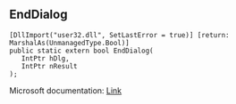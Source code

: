 ## EndDialog

```
[DllImport("user32.dll", SetLastError = true)] [return: MarshalAs(UnmanagedType.Bool)]
public static extern bool EndDialog(
   IntPtr hDlg,
   IntPtr nResult
);
```

Microsoft documentation: [Link](https://docs.microsoft.com/en-us/windows/win32/api/winuser/nf-winuser-enddialog)
